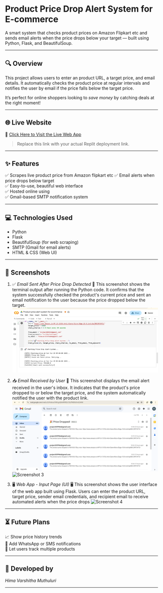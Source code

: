 #  Product Price Drop Alert System for E-commerce

A smart system that checks product prices on Amazon Flipkart etc and sends email alerts when the price drops below your target — built using Python, Flask, and BeautifulSoup.

---

## 🔍 Overview

This project allows users to enter an  product URL, a target price, and email details. It automatically checks the product price at regular intervals and notifies the user by email if the price falls below the target price.

It’s perfect for online shoppers looking to *save money* by catching deals at the right moment!

---

## 🌐 Live Website

🔗 [Click Here to Visit the Live Web App](https://your-replit-link-here)

> Replace this link with your actual Replit deployment link.

---

## ✨ Features

✅ Scrapes live product price from Amazon flipkart etc 
✅ Email alerts when price drops below target  
✅ Easy-to-use, beautiful web interface  
✅ Hosted online using   
✅ Gmail-based SMTP notification system  

---

## 💻 Technologies Used

-  Python  
-  Flask  
-  BeautifulSoup (for web scraping)  
-  SMTP (Gmail for email alerts)  
-  HTML & CSS (Web UI)

---

## 📸 Screenshots

1. ✅ *Email Sent After Price Drop Detected*
  🔹 This screenshot shows the terminal output after running the Python code.
    It confirms that the system successfully checked the product's current price and sent an email notification to the user because the price dropped below the target.
   ![Screenshot 1](https://github.com/himavarshitha11/product-price-drop-alert-system-for-ecommerce/blob/e45c783ab0e2add4c700ec84fc12733e801b95bc/Screenshot%20(13).png)

2. 📥 *Email Received by User*
📩 This screenshot displays the email alert received in the user's inbox.
 It indicates that the product's price dropped to or below the target price, and the system automatically notified the user with the product link.
   ![Screenshot 2](https://github.com/himavarshitha11/product-price-drop-alert-system-for-ecommerce/blob/c9af4f4616bc37e811b2c834ef2cdee2b4411d5f/Screenshot%20(17).png)
   ![Screenshot 3](screenshots/email-received.png)


3. 🖥 *Web App - Input Page (UI)*
🖥️ This screenshot shows the user interface of the web app built using Flask.
 Users can enter the product URL, target price, sender email credentials, and recipient email to receive automated alerts when the price drops
   ![Screenshot 4](screenshots/login-page.png)

---

## ⏳ Future Plans

📈 Show price history trends  
🔔 Add WhatsApp or SMS notifications  
👥 Let users track multiple products

---

## 🙌 Developed by

*Hima Varshitha Muthuluri*

---

